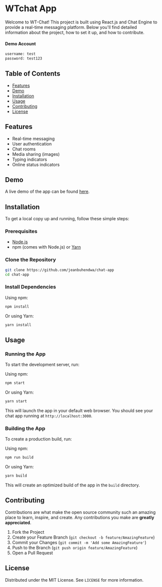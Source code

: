 # WTchat App 

Welcome to WT-Chat! This project is built using React.js and Chat Engine to provide a real-time messaging platform. Below you'll find detailed information about the project, how to set it up, and how to contribute.

#### Demo Account

```bash
username: test
password: test123
```

## Table of Contents

- [Features](#features)
- [Demo](#demo)
- [Installation](#installation)
- [Usage](#usage)
- [Contributing](#contributing)
- [License](#license)

## Features

- Real-time messaging
- User authentication
- Chat rooms
- Media sharing (images)
- Typing indicators
- Online status indicators

## Demo

A live demo of the app can be found [here](https://wtchat.netlify.app/).

## Installation

To get a local copy up and running, follow these simple steps:

### Prerequisites

- [Node.js](https://nodejs.org/en/download/)
- npm (comes with Node.js) or [Yarn](https://classic.yarnpkg.com/en/docs/install/)

### Clone the Repository

```bash
git clone https://github.com/jeanbuhendwa/chat-app
cd chat-app
```

### Install Dependencies

Using npm:

```bash
npm install
```

Or using Yarn:

```bash
yarn install
```

## Usage

### Running the App

To start the development server, run:

Using npm:

```bash
npm start
```

Or using Yarn:

```bash
yarn start
```

This will launch the app in your default web browser. You should see your chat app running at `http://localhost:3000`.

### Building the App

To create a production build, run:

Using npm:

```bash
npm run build
```

Or using Yarn:

```bash
yarn build
```

This will create an optimized build of the app in the `build` directory.

## Contributing

Contributions are what make the open source community such an amazing place to learn, inspire, and create. Any contributions you make are **greatly appreciated**.

1. Fork the Project
2. Create your Feature Branch (`git checkout -b feature/AmazingFeature`)
3. Commit your Changes (`git commit -m 'Add some AmazingFeature'`)
4. Push to the Branch (`git push origin feature/AmazingFeature`)
5. Open a Pull Request

## License

Distributed under the MIT License. See `LICENSE` for more information.
